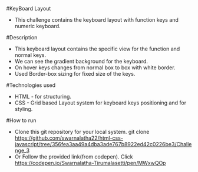 #KeyBoard Layout
- This challenge contains the keyboard layout with function keys and numeric keyboard.

#Description
- This keyboard layout contains the specific view for the function and normal keys.
- We can see the gradient background for the keyboard.
- On hover keys changes from normal box to box with white border.
- Used Border-box sizing for fixed size of the keys.

#Technologies used
- HTML - for structuring.
- CSS - Grid based Layout system for keyboard keys positioning and for styling.

#How to run
- Clone this git repository for your local system.
  git clone https://github.com/swarnalatha22/html-css-javascript/tree/356fea3aa49a4dba3ade767b8922ed42c0226be3/Challenge_3
- Or Follow the provided link(from codepen). Click https://codepen.io/Swarnalatha-Tirumalasetti/pen/MWxwQOp
